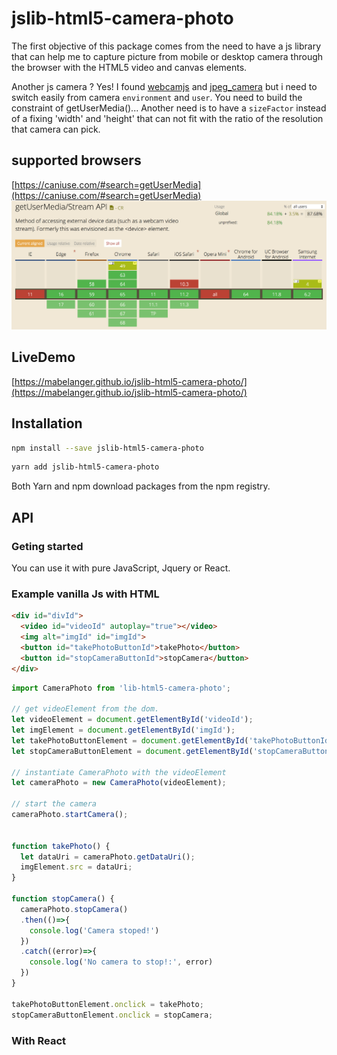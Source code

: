 # jslib-html5-camera-photo

The first objective of this package comes from the need to have a js library that can help me to capture picture from mobile or desktop camera through the browser with the HTML5 video and canvas elements.

Another js camera ? Yes! I found [webcamjs](https://github.com/jhuckaby/webcamjs/) and [jpeg_camera](https://github.com/amw/jpeg_camera) but i need to switch easily from camera `environment` and `user`. You need to build the constraint of getUserMedia()... Another need is to have a `sizeFactor` instead of a fixing 'width' and 'height' that can not fit with the ratio of the resolution that camera can pick.

## supported browsers
[https://caniuse.com/#search=getUserMedia](https://caniuse.com/#search=getUserMedia)
![alt text](./docs/caniuse.png)

## LiveDemo
[https://mabelanger.github.io/jslib-html5-camera-photo/](https://mabelanger.github.io/jslib-html5-camera-photo/)

## Installation

```bash
npm install --save jslib-html5-camera-photo
```

```bash
yarn add jslib-html5-camera-photo
```

Both Yarn and npm download packages from the npm registry.

## API

### Geting started
You can use it with pure JavaScript, Jquery or React.

### Example vanilla Js with HTML

```html
<div id="divId">
  <video id="videoId" autoplay="true"></video>
  <img alt="imgId" id="imgId">
  <button id="takePhotoButtonId">takePhoto</button>
  <button id="stopCameraButtonId">stopCamera</button>
</div>
```

```js
import CameraPhoto from 'lib-html5-camera-photo';

// get videoElement from the dom.
let videoElement = document.getElementById('videoId');
let imgElement = document.getElementById('imgId');
let takePhotoButtonElement = document.getElementById('takePhotoButtonId');
let stopCameraButtonElement = document.getElementById('stopCameraButtonId');

// instantiate CameraPhoto with the videoElement
let cameraPhoto = new CameraPhoto(videoElement);

// start the camera
cameraPhoto.startCamera();


function takePhoto() {
  let dataUri = cameraPhoto.getDataUri();
  imgElement.src = dataUri;
}

function stopCamera() {
  cameraPhoto.stopCamera()
  .then(()=>{
    console.log('Camera stoped!')
  })
  .catch((error)=>{
    console.log('No camera to stop!:', error)
  })
}

takePhotoButtonElement.onclick = takePhoto;
stopCameraButtonElement.onclick = stopCamera;

```



### With React
